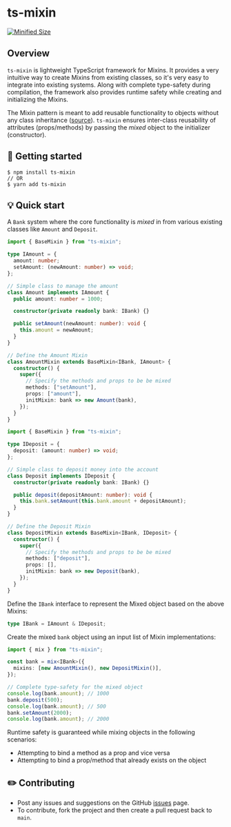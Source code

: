 # ts-mixin

[![Minified Size](https://badgen.net/bundlephobia/min/ts-mixin)](https://bundlephobia.com/result?p=ts-mixin)

## Overview

`ts-mixin` is lightweight TypeScript framework for Mixins. It provides a very intuitive way to create Mixins from existing classes, so it's very easy to integrate into existing systems. Along with complete type-safety during compilation, the framework also provides runtime safety while creating and initializing the Mixins.

The Mixin pattern is meant to add reusable functionality to objects without any class inheritance ([source](https://www.patterns.dev/vanilla/mixin-pattern/)). `ts-mixin` ensures inter-class reusability of attributes (props/methods) by passing the _mixed_ object to the initializer (constructor).

## 🏁 Getting started

```
$ npm install ts-mixin
// OR
$ yarn add ts-mixin
```

## 💡 Quick start

A `Bank` system where the core functionality is _mixed_ in from various existing classes like `Amount` and `Deposit`.

```typescript
import { BaseMixin } from "ts-mixin";

type IAmount = {
  amount: number;
  setAmount: (newAmount: number) => void;
};

// Simple class to manage the amount
class Amount implements IAmount {
  public amount: number = 1000;

  constructor(private readonly bank: IBank) {}

  public setAmount(newAmount: number): void {
    this.amount = newAmount;
  }
}

// Define the Amount Mixin
class AmountMixin extends BaseMixin<IBank, IAmount> {
  constructor() {
    super({
      // Specify the methods and props to be be mixed
      methods: ["setAmount"],
      props: ["amount"],
      initMixin: bank => new Amount(bank),
    });
  }
}
```

```typescript
import { BaseMixin } from "ts-mixin";

type IDeposit = {
  deposit: (amount: number) => void;
};

// Simple class to deposit money into the account
class Deposit implements IDeposit {
  constructor(private readonly bank: IBank) {}

  public deposit(depositAmount: number): void {
    this.bank.setAmount(this.bank.amount + depositAmount);
  }
}

// Define the Deposit Mixin
class DepositMixin extends BaseMixin<IBank, IDeposit> {
  constructor() {
    super({
      // Specify the methods and props to be be mixed
      methods: ["deposit"],
      props: [],
      initMixin: bank => new Deposit(bank),
    });
  }
}
```

Define the `IBank` interface to represent the Mixed object based on the above Mixins:

```typescript
type IBank = IAmount & IDeposit;
```

Create the mixed `bank` object using an input list of Mixin implementations:

```typescript
import { mix } from "ts-mixin";

const bank = mix<IBank>({
  mixins: [new AmountMixin(), new DepositMixin()],
});

// Complete type-safety for the mixed object
console.log(bank.amount); // 1000
bank.deposit(500);
console.log(bank.amount); // 500
bank.setAmount(2000);
console.log(bank.amount); // 2000
```

Runtime safety is guaranteed while mixing objects in the following scenarios:

- Attempting to bind a method as a prop and vice versa
- Attempting to bind a prop/method that already exists on the object

## ✏️ Contributing

- Post any issues and suggestions on the GitHub [issues](https://github.com/hasnainroopawalla/ts-mixin/issues) page.
- To contribute, fork the project and then create a pull request back to `main`.
